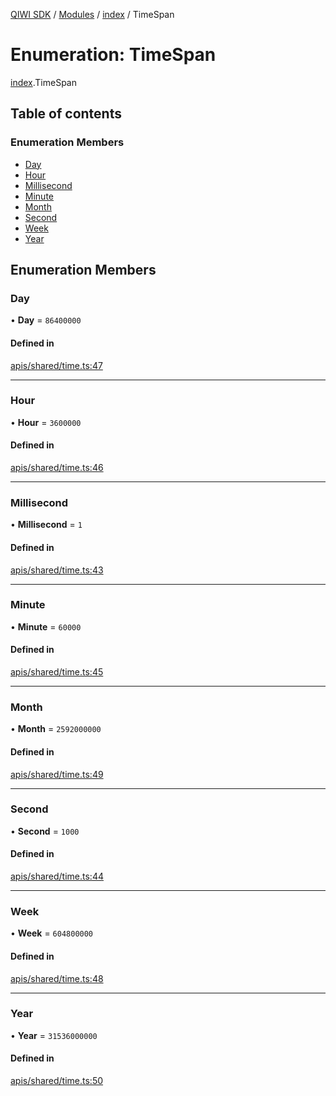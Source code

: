 [QIWI SDK](../README.md) / [Modules](../modules.md) / [index](../modules/index.md) / TimeSpan

# Enumeration: TimeSpan

[index](../modules/index.md).TimeSpan

## Table of contents

### Enumeration Members

- [Day](index.TimeSpan.md#day)
- [Hour](index.TimeSpan.md#hour)
- [Millisecond](index.TimeSpan.md#millisecond)
- [Minute](index.TimeSpan.md#minute)
- [Month](index.TimeSpan.md#month)
- [Second](index.TimeSpan.md#second)
- [Week](index.TimeSpan.md#week)
- [Year](index.TimeSpan.md#year)

## Enumeration Members

### Day

• **Day** = ``86400000``

#### Defined in

[apis/shared/time.ts:47](https://github.com/AlexXanderGrib/node-qiwi-sdk/blob/b60f8c6/src/apis/shared/time.ts#L47)

___

### Hour

• **Hour** = ``3600000``

#### Defined in

[apis/shared/time.ts:46](https://github.com/AlexXanderGrib/node-qiwi-sdk/blob/b60f8c6/src/apis/shared/time.ts#L46)

___

### Millisecond

• **Millisecond** = ``1``

#### Defined in

[apis/shared/time.ts:43](https://github.com/AlexXanderGrib/node-qiwi-sdk/blob/b60f8c6/src/apis/shared/time.ts#L43)

___

### Minute

• **Minute** = ``60000``

#### Defined in

[apis/shared/time.ts:45](https://github.com/AlexXanderGrib/node-qiwi-sdk/blob/b60f8c6/src/apis/shared/time.ts#L45)

___

### Month

• **Month** = ``2592000000``

#### Defined in

[apis/shared/time.ts:49](https://github.com/AlexXanderGrib/node-qiwi-sdk/blob/b60f8c6/src/apis/shared/time.ts#L49)

___

### Second

• **Second** = ``1000``

#### Defined in

[apis/shared/time.ts:44](https://github.com/AlexXanderGrib/node-qiwi-sdk/blob/b60f8c6/src/apis/shared/time.ts#L44)

___

### Week

• **Week** = ``604800000``

#### Defined in

[apis/shared/time.ts:48](https://github.com/AlexXanderGrib/node-qiwi-sdk/blob/b60f8c6/src/apis/shared/time.ts#L48)

___

### Year

• **Year** = ``31536000000``

#### Defined in

[apis/shared/time.ts:50](https://github.com/AlexXanderGrib/node-qiwi-sdk/blob/b60f8c6/src/apis/shared/time.ts#L50)
